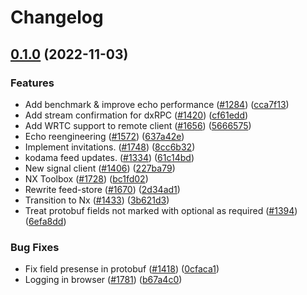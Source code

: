 # Changelog

## [0.1.0](https://github.com/dxos/dxos/compare/codec-protobuf-v0.0.1...codec-protobuf-v0.1.0) (2022-11-03)


### Features

* Add benchmark & improve echo performance ([#1284](https://github.com/dxos/dxos/issues/1284)) ([cca7f13](https://github.com/dxos/dxos/commit/cca7f1390a28fa916150f58f048a81557b43c47d))
* Add stream confirmation for dxRPC ([#1420](https://github.com/dxos/dxos/issues/1420)) ([cf61edd](https://github.com/dxos/dxos/commit/cf61eddc6a77473215a68b37e5e7e7e90ad64c93))
* Add WRTC support to remote client ([#1656](https://github.com/dxos/dxos/issues/1656)) ([5666575](https://github.com/dxos/dxos/commit/5666575f35a09e6f476bb30c65ff031eb05d161d))
* Echo reengineering  ([#1572](https://github.com/dxos/dxos/issues/1572)) ([637a42e](https://github.com/dxos/dxos/commit/637a42e81d245c143c574b815e5bb2531a275df3))
* Implement invitations. ([#1748](https://github.com/dxos/dxos/issues/1748)) ([8cc6b32](https://github.com/dxos/dxos/commit/8cc6b322aa8109996d722c97a9c4f06ce1ebefd3))
* kodama feed updates. ([#1334](https://github.com/dxos/dxos/issues/1334)) ([61c14bd](https://github.com/dxos/dxos/commit/61c14bdf9e74572e149126442fc53b2578aa1b85))
* New signal client ([#1406](https://github.com/dxos/dxos/issues/1406)) ([227ba79](https://github.com/dxos/dxos/commit/227ba79dc440dc6bb19c2fa60f19bce4b3c73a78))
* NX Toolbox ([#1728](https://github.com/dxos/dxos/issues/1728)) ([bc1fd02](https://github.com/dxos/dxos/commit/bc1fd02c0e049576d2e7d0329f8ff50f4cfaefef))
* Rewrite feed-store ([#1670](https://github.com/dxos/dxos/issues/1670)) ([2d34ad1](https://github.com/dxos/dxos/commit/2d34ad12d62376b4ed6f4d1546fe40a84e77ba40))
* Transition to Nx ([#1433](https://github.com/dxos/dxos/issues/1433)) ([3b621d3](https://github.com/dxos/dxos/commit/3b621d3916dfa5d3555e55d23ca44f8bcbe97284))
* Treat protobuf fields not marked with optional as required ([#1394](https://github.com/dxos/dxos/issues/1394)) ([6efa8dd](https://github.com/dxos/dxos/commit/6efa8ddf82cbb63525e981b4763eb469c3562914))


### Bug Fixes

* Fix field presense in protobuf ([#1418](https://github.com/dxos/dxos/issues/1418)) ([0cfaca1](https://github.com/dxos/dxos/commit/0cfaca1bc2b8ee99189f08fe04f220bb3a978251))
* Logging in browser ([#1781](https://github.com/dxos/dxos/issues/1781)) ([b67a4c0](https://github.com/dxos/dxos/commit/b67a4c0b4e67b06bc4951c7a7000ee472f9d5b04))
